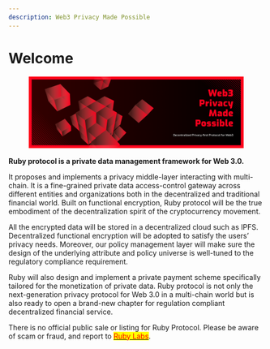 ```yaml
---
description: Web3 Privacy Made Possible
---
```


# Welcome

<figure><img src=".gitbook/assets/image (2).png" alt=""><figcaption></figcaption></figure>

**Ruby protocol is a private data management framework for Web 3.0.**&#x20;

It proposes and implements a privacy middle-layer interacting with multi-chain. It is a fine-grained private data access-control gateway across different entities and organizations both in the decentralized and traditional financial world. Built on functional encryption, Ruby protocol will be the true embodiment of the decentralization spirit of the cryptocurrency movement.&#x20;

All the encrypted data will be stored in a decentralized cloud such as IPFS. Decentralized functional encryption will be adopted to satisfy the users’ privacy needs. Moreover, our policy management layer will make sure the design of the underlying attribute and policy universe is well-tuned to the regulatory compliance requirement.&#x20;

Ruby will also design and implement a private payment scheme specifically tailored for the monetization of private data. Ruby protocol is not only the next-generation privacy protocol for Web 3.0 in a multi-chain world but is also ready to open a brand-new chapter for regulation compliant decentralized financial service.

There is no official public sale or listing for Ruby Protocol. Please be aware of scam or fraud, and report to <mark style="color:red;"></mark> [<mark style="color:red;">Ruby Labs</mark>](mailto:info@ruby.xyz).

